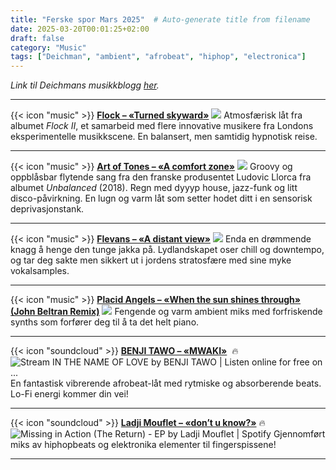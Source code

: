 ```yaml
---
title: "Ferske spor Mars 2025"  # Auto-generate title from filename
date: 2025-03-20T00:01:25+02:00
draft: false
category: "Music" 
tags: ["Deichman", "ambient", "afrobeat", "hiphop", "electronica"]
---
```


_Link til Deichmans musikkblogg [her](https://musikk.deichman.no/2025/03/20/ferske-spor-uke-12-2025/#julian)._ 
***
{{< icon "music" >}} [**Flock – «Turned skyward»**](https://flock.bandcamp.com/track/turned-skyward) ![](/img/music/flockII.jpg) Atmosfærisk låt fra albumet _Flock II_, et samarbeid med flere innovative musikere fra Londons eksperimentelle musikkscene. En balansert, men samtidig hypnotisk reise.   
***
{{< icon "music" >}} [**Art of Tones – «A comfort zone»**](https://art-of-tones.bandcamp.com/track/a-comfort-zone) ![](/img/music/unbalanced.jpg) Groovy og oppblåsbar flytende sang fra den franske produsentet Ludovic Llorca fra albumet _Unbalanced_ (2018). Regn med dyyyp house, jazz-funk og litt disco-påvirkning. En lugn og varm låt som setter hodet ditt i en sensorisk deprivasjonstank.   
***
{{< icon "music" >}} [**Flevans – «A distant view»**](https://flevansofficial.bandcamp.com/track/a-distant-view-2) ![](/img/music/adistantview.jpg) Enda en drømmende knagg å henge den tunge jakka på. Lydlandskapet oser chill og downtempo, og tar deg sakte men sikkert ut i jordens stratosfære med sine myke vokalsamples.   
***
{{< icon "music" >}} [**Placid Angels – «When the sun shines through» (John Beltran Remix)**](https://placidangles.bandcamp.com/track/when-the-sun-shines-through-john-beltran-remix) ![](/img/music/touchtheearthremixes.jpg) Fengende og varm ambient miks med forfriskende synths som forfører deg til å ta det helt piano.   
***
{{< icon "soundcloud" >}} [**BENJI TAWO – «MWAKI»**](https://soundcloud.com/benjitawo/mwaki)  🔥 ![Stream IN THE NAME OF LOVE by BENJI TAWO | Listen online for free on ...](/img/music/aplaceinthesun.jpg) En fantastisk vibrerende afrobeat-låt med rytmiske og absorberende beats. Lo-Fi energi kommer din vei!   
***
{{< icon "soundcloud" >}} [**Ladji Mouflet – «don’t u know?»**](https://soundcloud.com/ladji_m/4-dont-u-know) 🔥 ![Missing in Action (The Return) - EP by Ladji Mouflet | Spotify](/img/music/missinginaction.jpg) Gjennomført miks av hiphopbeats og elektronika elementer til fingerspissene!
***